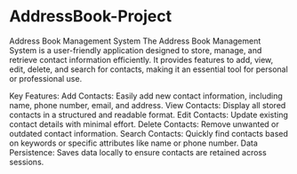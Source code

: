 # AddressBook-Project
Address Book Management System
The Address Book Management System is a user-friendly application designed to store, manage, and retrieve contact information efficiently. It provides features to add, view, edit, delete, and search for contacts, making it an essential tool for personal or professional use.

Key Features:
Add Contacts: Easily add new contact information, including name, phone number, email, and address.
View Contacts: Display all stored contacts in a structured and readable format.
Edit Contacts: Update existing contact details with minimal effort.
Delete Contacts: Remove unwanted or outdated contact information.
Search Contacts: Quickly find contacts based on keywords or specific attributes like name or phone number.
Data Persistence: Saves data locally to ensure contacts are retained across sessions.
